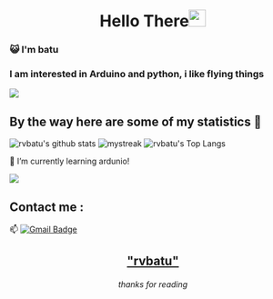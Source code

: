 <h1 align="center">Hello There<img src="https://github.com/souvikguria98/souvikguria98/blob/master/Hi.gif" width="30"> </h1>

### :smiley_cat: I'm batu

### I am interested in Arduino and python, i like flying things

<a href="https://www.youtube.com/watch?v=dQw4w9WgXcQ"><img src="https://user-images.githubusercontent.com/73097560/115834477-dbab4500-a447-11eb-908a-139a6edaec5c.gif"></a>

## By the way here are some of my statistics 🚀
![rvbatu's github stats](https://github-readme-stats.vercel.app/api?username=rvbatu&show_icons=true&theme=tokyonight)
<img src="https://github-readme-streak-stats.herokuapp.com/?user=rvbatu&theme=tokyonight" alt="mystreak"/>
![rvbatu's Top Langs](https://github-readme-stats.vercel.app/api/top-langs/?username=rvbatu&theme=tokyonight&layout=compact)

🌱 I’m currently learning ardunio!

<a href="https://www.youtube.com/watch?v=dQw4w9WgXcQ"><img src="https://user-images.githubusercontent.com/73097560/115834477-dbab4500-a447-11eb-908a-139a6edaec5c.gif"></a>

## Contact me : 
📫 [![Gmail Badge](https://img.shields.io/badge/-batuhanyan0@gmail.com-blue?style=flat-roundedrectangle&logo=Gmail&logoColor=white&link=mailto:asthiseta@gmail.com)](asthiseta@gmail.com)


<h2 align="center"><a href="https://youtu.be/frszEJb0aOo?t=4">"rvbatu"</a></h2>
<h6 align="center">thanks for reading</h6>
